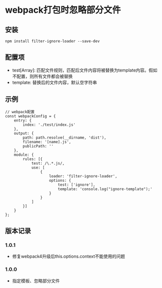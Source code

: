 # webpack打包时忽略部分文件

## 安装
```
npm install filter-ignore-loader --save-dev
```

## 配置项
* test[Array]: 匹配文件规则，匹配后文件内容将被替换为template内容。假如不配置，则所有文件都会被替换
* template: 替换后的文件内容，默认空字符串

## 示例
```
// webpack配置
const webpackConfig = {
    entry: {
        index: './test/index.js'
    },
    output: {
        path: path.resolve(__dirname, 'dist'),
        filename: '[name].js',
        publicPath: ''
    },
    module: {
        rules: [{
            test: /\.*.js/,
            use: [
                {
                    loader: 'filter-ignore-loader',
                    options: {
                        test: ['ignore'],
                        template: 'console.log("ignore-template");'
                    }
                }
            ]
        }]
    }
};
```


## 版本记录
### 1.0.1
- 修复webpack4升级后this.options.context不能使用的问题
### 1.0.0
- 指定模板、忽略部分文件
